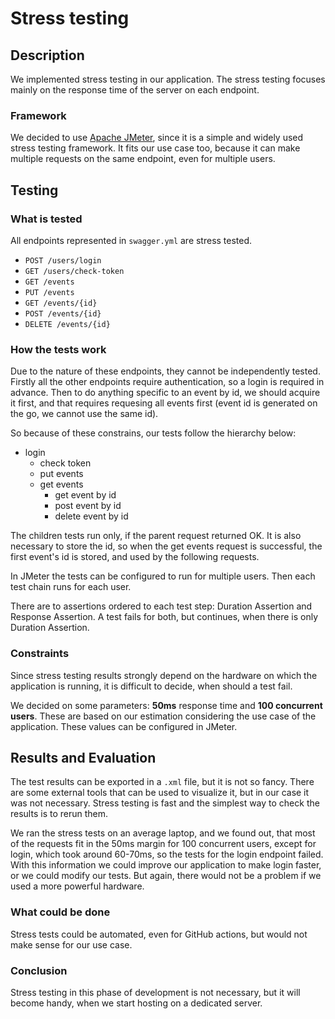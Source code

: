# Stress testing

## Description

We implemented stress testing in our application. The stress testing focuses mainly on the response time of the server on each endpoint.

### Framework

We decided to use [Apache JMeter](https://jmeter.apache.org/), since it is a simple and widely used stress testing framework. It fits our use case too, because it can make multiple requests on the same endpoint, even for multiple users.

## Testing

### What is tested

All endpoints represented in `swagger.yml` are stress tested.
- `POST /users/login`
- `GET /users/check-token`
- `GET /events`
- `PUT /events`
- `GET /events/{id}`
- `POST /events/{id}`
- `DELETE /events/{id}`

### How the tests work

Due to the nature of these endpoints, they cannot be independently tested. Firstly all the other endpoints require authentication, so a login is required in advance. Then to do anything specific to an event by id, we should acquire it first, and that requires requesing all events first (event id is generated on the go, we cannot use the same id).

So because of these constrains, our tests follow the hierarchy below:
- login
    - check token
    - put events
    - get events
        - get event by id
        - post event by id
        - delete event by id

The children tests run only, if the parent request returned OK. It is also necessary to store the id, so when the get events request is successful, the first event's id is stored, and used by the following requests.

In JMeter the tests can be configured to run for multiple users. Then each test chain runs for each user.

There are to assertions ordered to each test step: Duration Assertion and Response Assertion. A test fails for both, but continues, when there is only Duration Assertion.

### Constraints

Since stress testing results strongly depend on the hardware on which the application is running, it is difficult to decide, when should a test fail.

We decided on some parameters: **50ms** response time and **100 concurrent users**. These are based on our estimation considering the use case of the application. These values can be configured in JMeter.

## Results and Evaluation

The test results can be exported in a `.xml` file, but it is not so fancy. There are some external tools that can be used to visualize it, but in our case it was not necessary. Stress testing is fast and the simplest way to check the results is to rerun them.

We ran the stress tests on an average laptop, and we found out, that most of the requests fit in the 50ms margin for 100 concurrent users, except for login, which took around 60-70ms, so the tests for the login endpoint failed. With this information we could improve our application to make login faster, or we could modify our tests. But again, there would not be a problem if we used a more powerful hardware.

### What could be done

Stress tests could be automated, even for GitHub actions, but would not make sense for our use case.

### Conclusion

Stress testing in this phase of development is not necessary, but it will become handy, when we start hosting on a dedicated server.